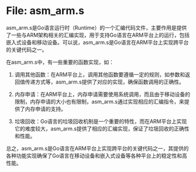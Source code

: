 # File: asm_arm.s

asm_arm.s是Go语言运行时（Runtime）的一个汇编代码文件，主要作用是提供了一些与ARM架构相关的汇编实现，用于支持Go语言在ARM平台上的运行，包括嵌入式设备和移动设备。可以说，asm_arm.s是Go语言在ARM平台上实现跨平台的关键代码之一。

在asm_arm.s中，有一些重要的函数实现，如：

1. 调用其他函数：在ARM平台上，调用其他函数要遵循一定的规则，如参数和返回值传递方式等，asm_arm.s提供了对应的实现，确保函数调用的正确性。

2. 内存申请：在ARM平台上，内存申请需要使用系统调用，而且由于移动设备的限制，内存申请的大小也有限制，asm_arm.s通过实现相应的汇编指令，来提供了内存申请的支持。

3. 垃圾回收：Go语言的垃圾回收机制是一个重要的特性，而在ARM平台上实现它的难度较大，asm_arm.s提供了相应的汇编实现，保证了垃圾回收的正确性和性能。

总之，asm_arm.s是Go语言在ARM平台上实现跨平台的关键代码之一，其提供的各种功能实现确保了Go语言在移动设备和嵌入式设备等各种平台上的稳定性和高性能。

